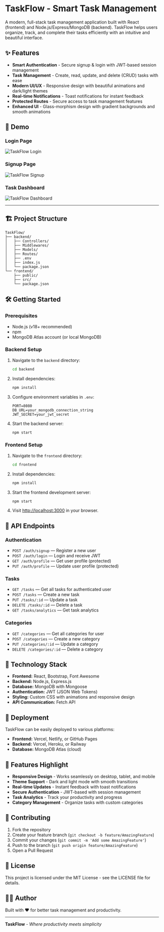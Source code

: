 # TaskFlow - Smart Task Management

A modern, full-stack task management application built with React (frontend) and Node.js/Express/MongoDB (backend). TaskFlow helps users organize, track, and complete their tasks efficiently with an intuitive and beautiful interface.

## ✨ Features

- **Smart Authentication** - Secure signup & login with JWT-based session management
- **Task Management** - Create, read, update, and delete (CRUD) tasks with ease
- **Modern UI/UX** - Responsive design with beautiful animations and dark/light themes
- **Real-time Notifications** - Toast notifications for instant feedback
- **Protected Routes** - Secure access to task management features
- **Enhanced UI** - Glass-morphism design with gradient backgrounds and smooth animations

## 🚀 Demo

### Login Page
![TaskFlow Login](https://github.com/user-attachments/assets/be51a2a8-6553-48bb-b650-014290b161e0)

### Signup Page
![TaskFlow Signup](https://github.com/user-attachments/assets/5974b874-9882-46d1-8550-427eb9406a61)

### Task Dashboard
![TaskFlow Dashboard](https://github.com/user-attachments/assets/1b1568b5-46f5-467b-9df0-e605e3586d84)

---

## 🏗️ Project Structure
```
TaskFlow/
├── backend/
│   ├── Controllers/
│   ├── Middlewares/
│   ├── Models/
│   ├── Routes/
│   ├── .env
│   ├── index.js
│   └── package.json
└── frontend/
    ├── public/
    ├── src/
    └── package.json
```

## 🛠️ Getting Started

### Prerequisites

- Node.js (v18+ recommended)
- npm
- MongoDB Atlas account (or local MongoDB)

### Backend Setup

1. Navigate to the `backend` directory:
    ```sh
    cd backend
    ```

2. Install dependencies:
    ```sh
    npm install
    ```

3. Configure environment variables in `.env`:
    ```
    PORT=8080
    DB_URL=your_mongodb_connection_string
    JWT_SECRET=your_jwt_secret
    ```

4. Start the backend server:
    ```sh
    npm start
    ```

### Frontend Setup

1. Navigate to the `frontend` directory:
    ```sh
    cd frontend
    ```

2. Install dependencies:
    ```sh
    npm install
    ```

3. Start the frontend development server:
    ```sh
    npm start
    ```

4. Visit [http://localhost:3000](http://localhost:3000) in your browser.

## 🔗 API Endpoints

### Authentication
- `POST /auth/signup` — Register a new user
- `POST /auth/login` — Login and receive JWT
- `GET /auth/profile` — Get user profile (protected)
- `PUT /auth/profile` — Update user profile (protected)

### Tasks
- `GET /tasks` — Get all tasks for authenticated user
- `POST /tasks` — Create a new task
- `PUT /tasks/:id` — Update a task
- `DELETE /tasks/:id` — Delete a task
- `GET /tasks/analytics` — Get task analytics

### Categories
- `GET /categories` — Get all categories for user
- `POST /categories` — Create a new category
- `PUT /categories/:id` — Update a category
- `DELETE /categories/:id` — Delete a category

## 🎨 Technology Stack

- **Frontend:** React, Bootstrap, Font Awesome
- **Backend:** Node.js, Express.js
- **Database:** MongoDB with Mongoose
- **Authentication:** JWT (JSON Web Tokens)
- **Styling:** Custom CSS with animations and responsive design
- **API Communication:** Fetch API

## 🚀 Deployment

TaskFlow can be easily deployed to various platforms:

- **Frontend:** Vercel, Netlify, or GitHub Pages
- **Backend:** Vercel, Heroku, or Railway
- **Database:** MongoDB Atlas (cloud)

## 📱 Features Highlight

- **Responsive Design** - Works seamlessly on desktop, tablet, and mobile
- **Theme Support** - Dark and light mode with smooth transitions
- **Real-time Updates** - Instant feedback with toast notifications
- **Secure Authentication** - JWT-based with session management
- **Task Analytics** - Track your productivity and progress
- **Category Management** - Organize tasks with custom categories

## 🤝 Contributing

1. Fork the repository
2. Create your feature branch (`git checkout -b feature/AmazingFeature`)
3. Commit your changes (`git commit -m 'Add some AmazingFeature'`)
4. Push to the branch (`git push origin feature/AmazingFeature`)
5. Open a Pull Request

## 📄 License

This project is licensed under the MIT License - see the LICENSE file for details.

## 👨‍💻 Author

Built with ❤️ for better task management and productivity.

---

**TaskFlow** - *Where productivity meets simplicity*